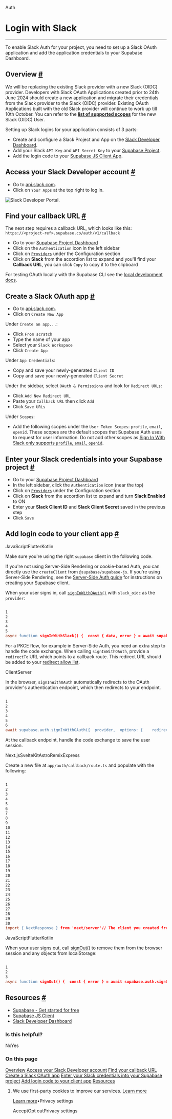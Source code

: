 Auth

# Login with Slack

* * *

To enable Slack Auth for your project, you need to set up a Slack OAuth application and add the application credentials to your Supabase Dashboard.

## Overview [\#](https://supabase.com/docs/guides/auth/social-login/auth-slack\#overview)

We will be replacing the existing Slack provider with a new Slack (OIDC) provider. Developers with Slack OAuth Applications created prior to 24th June 2024 should create a new application and migrate their credentials from the Slack provider to the Slack (OIDC) provider. Existing OAuth Applications built with the old Slack provider will continue to work up till 10th October. You can refer to the [**list of supported scopes**](https://api.slack.com/scopes?filter=user) for the new Slack (OIDC) User.

Setting up Slack logins for your application consists of 3 parts:

- Create and configure a Slack Project and App on the [Slack Developer Dashboard](https://api.slack.com/apps).
- Add your Slack `API Key` and `API Secret Key` to your [Supabase Project](https://supabase.com/dashboard).
- Add the login code to your [Supabase JS Client App](https://github.com/supabase/supabase-js).

## Access your Slack Developer account [\#](https://supabase.com/docs/guides/auth/social-login/auth-slack\#access-your-slack-developer-account)

- Go to [api.slack.com](https://api.slack.com/apps).
- Click on `Your Apps` at the top right to log in.

![Slack Developer Portal.](https://supabase.com/docs/img/guides/auth-slack/slack-portal.png)

## Find your callback URL [\#](https://supabase.com/docs/guides/auth/social-login/auth-slack\#find-your-callback-url)

The next step requires a callback URL, which looks like this: `https://<project-ref>.supabase.co/auth/v1/callback`

- Go to your [Supabase Project Dashboard](https://supabase.com/dashboard)
- Click on the `Authentication` icon in the left sidebar
- Click on [`Providers`](https://supabase.com/dashboard/project/_/auth/providers) under the Configuration section
- Click on **Slack** from the accordion list to expand and you'll find your **Callback URL**, you can click `Copy` to copy it to the clipboard

For testing OAuth locally with the Supabase CLI see the [local development docs](https://supabase.com/docs/guides/cli/local-development#use-auth-locally).

## Create a Slack OAuth app [\#](https://supabase.com/docs/guides/auth/social-login/auth-slack\#create-a-slack-oauth-app)

- Go to [api.slack.com](https://api.slack.com/apps).
- Click on `Create New App`

Under `Create an app...`:

- Click `From scratch`
- Type the name of your app
- Select your `Slack Workspace`
- Click `Create App`

Under `App Credentials`:

- Copy and save your newly-generated `Client ID`
- Copy and save your newly-generated `Client Secret`

Under the sidebar, select `OAuth & Permissions` and look for `Redirect URLs`:

- Click `Add New Redirect URL`
- Paste your `Callback URL` then click `Add`
- Click `Save URLs`

Under `Scopes`:

- Add the following scopes under the `User Token Scopes`: `profile`, `email`, `openid`. These scopes are the default scopes that Supabase Auth uses to request for user information. Do not add other scopes as [Sign In With Slack only supports `profile`, `email`, `openid`](https://api.slack.com/authentication/sign-in-with-slack#request).

## Enter your Slack credentials into your Supabase project [\#](https://supabase.com/docs/guides/auth/social-login/auth-slack\#enter-your-slack-credentials-into-your-supabase-project)

- Go to your [Supabase Project Dashboard](https://supabase.com/dashboard)
- In the left sidebar, click the `Authentication` icon (near the top)
- Click on [`Providers`](https://supabase.com/dashboard/project/_/auth/providers) under the Configuration section
- Click on **Slack** from the accordion list to expand and turn **Slack Enabled** to ON
- Enter your **Slack Client ID** and **Slack Client Secret** saved in the previous step
- Click `Save`

## Add login code to your client app [\#](https://supabase.com/docs/guides/auth/social-login/auth-slack\#add-login-code-to-your-client-app)

JavaScriptFlutterKotlin

Make sure you're using the right `supabase` client in the following code.

If you're not using Server-Side Rendering or cookie-based Auth, you can directly use the `createClient` from `@supabase/supabase-js`. If you're using Server-Side Rendering, see the [Server-Side Auth guide](https://supabase.com/docs/guides/auth/server-side/creating-a-client) for instructions on creating your Supabase client.

When your user signs in, call [`signInWithOAuth()`](https://supabase.com/docs/reference/javascript/auth-signinwithoauth) with `slack_oidc` as the `provider`:

```flex

1
2
3
4
5
async function signInWithSlack() {  const { data, error } = await supabase.auth.signInWithOAuth({    provider: 'slack_oidc',  })}
```

For a PKCE flow, for example in Server-Side Auth, you need an extra step to handle the code exchange. When calling `signInWithOAuth`, provide a `redirectTo` URL which points to a callback route. This redirect URL should be added to your [redirect allow list](https://supabase.com/docs/guides/auth/redirect-urls).

ClientServer

In the browser, `signInWithOAuth` automatically redirects to the OAuth provider's authentication endpoint, which then redirects to your endpoint.

```flex

1
2
3
4
5
6
await supabase.auth.signInWithOAuth({  provider,  options: {    redirectTo: `http://example.com/auth/callback`,  },})
```

At the callback endpoint, handle the code exchange to save the user session.

Next.jsSvelteKitAstroRemixExpress

Create a new file at `app/auth/callback/route.ts` and populate with the following:

```flex

1
2
3
4
5
6
7
8
9
10
11
12
13
14
15
16
17
18
19
20
21
22
23
24
25
26
27
28
29
30
import { NextResponse } from 'next/server'// The client you created from the Server-Side Auth instructionsimport { createClient } from '@/utils/supabase/server'export async function GET(request: Request) {  const { searchParams, origin } = new URL(request.url)  const code = searchParams.get('code')  // if "next" is in param, use it as the redirect URL  const next = searchParams.get('next') ?? '/'  if (code) {    const supabase = await createClient()    const { error } = await supabase.auth.exchangeCodeForSession(code)    if (!error) {      const forwardedHost = request.headers.get('x-forwarded-host') // original origin before load balancer      const isLocalEnv = process.env.NODE_ENV === 'development'      if (isLocalEnv) {        // we can be sure that there is no load balancer in between, so no need to watch for X-Forwarded-Host        return NextResponse.redirect(`${origin}${next}`)      } else if (forwardedHost) {        return NextResponse.redirect(`https://${forwardedHost}${next}`)      } else {        return NextResponse.redirect(`${origin}${next}`)      }    }  }  // return the user to an error page with instructions  return NextResponse.redirect(`${origin}/auth/auth-code-error`)}
```

JavaScriptFlutterKotlin

When your user signs out, call [signOut()](https://supabase.com/docs/reference/javascript/auth-signout) to remove them from the browser session and any objects from localStorage:

```flex

1
2
3
async function signOut() {  const { error } = await supabase.auth.signOut()}
```

## Resources [\#](https://supabase.com/docs/guides/auth/social-login/auth-slack\#resources)

- [Supabase - Get started for free](https://supabase.com/)
- [Supabase JS Client](https://github.com/supabase/supabase-js)
- [Slack Developer Dashboard](https://api.slack.com/apps)

### Is this helpful?

NoYes

### On this page

[Overview](https://supabase.com/docs/guides/auth/social-login/auth-slack#overview) [Access your Slack Developer account](https://supabase.com/docs/guides/auth/social-login/auth-slack#access-your-slack-developer-account) [Find your callback URL](https://supabase.com/docs/guides/auth/social-login/auth-slack#find-your-callback-url) [Create a Slack OAuth app](https://supabase.com/docs/guides/auth/social-login/auth-slack#create-a-slack-oauth-app) [Enter your Slack credentials into your Supabase project](https://supabase.com/docs/guides/auth/social-login/auth-slack#enter-your-slack-credentials-into-your-supabase-project) [Add login code to your client app](https://supabase.com/docs/guides/auth/social-login/auth-slack#add-login-code-to-your-client-app) [Resources](https://supabase.com/docs/guides/auth/social-login/auth-slack#resources)

1. We use first-party cookies to improve our services. [Learn more](https://supabase.com/privacy#8-cookies-and-similar-technologies-used-on-our-european-services)



   [Learn more](https://supabase.com/privacy#8-cookies-and-similar-technologies-used-on-our-european-services)•Privacy settings





   AcceptOpt outPrivacy settings